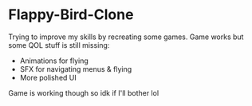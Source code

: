 # Flappy-Bird-Clone
 
Trying to improve my skills by recreating some games. Game works but some QOL stuff is still missing:
- Animations for flying
- SFX for navigating menus & flying
- More polished UI

Game is working though so idk if I'll bother lol
